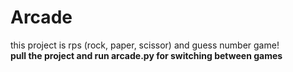 # Arcade
this project is rps (rock, paper, scissor) and guess number game!
</br>
**pull the project and run arcade.py for switching between games**
